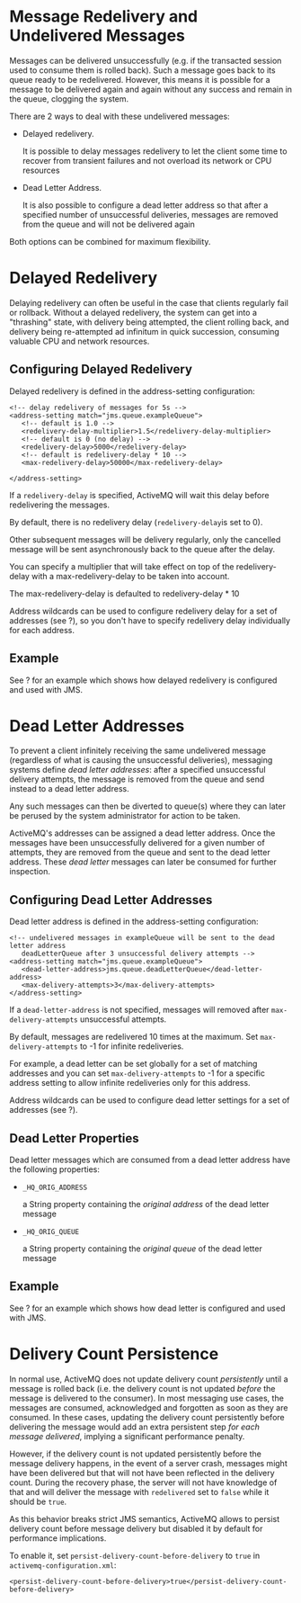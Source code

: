 Message Redelivery and Undelivered Messages
===========================================

Messages can be delivered unsuccessfully (e.g. if the transacted session
used to consume them is rolled back). Such a message goes back to its
queue ready to be redelivered. However, this means it is possible for a
message to be delivered again and again without any success and remain
in the queue, clogging the system.

There are 2 ways to deal with these undelivered messages:

-   Delayed redelivery.

    It is possible to delay messages redelivery to let the client some
    time to recover from transient failures and not overload its network
    or CPU resources

-   Dead Letter Address.

    It is also possible to configure a dead letter address so that after
    a specified number of unsuccessful deliveries, messages are removed
    from the queue and will not be delivered again

Both options can be combined for maximum flexibility.

Delayed Redelivery
==================

Delaying redelivery can often be useful in the case that clients
regularly fail or rollback. Without a delayed redelivery, the system can
get into a "thrashing" state, with delivery being attempted, the client
rolling back, and delivery being re-attempted ad infinitum in quick
succession, consuming valuable CPU and network resources.

Configuring Delayed Redelivery
------------------------------

Delayed redelivery is defined in the address-setting configuration:

    <!-- delay redelivery of messages for 5s -->
    <address-setting match="jms.queue.exampleQueue">
       <!-- default is 1.0 --> 
       <redelivery-delay-multiplier>1.5</redelivery-delay-multiplier>
       <!-- default is 0 (no delay) --> 
       <redelivery-delay>5000</redelivery-delay>
       <!-- default is redelivery-delay * 10 -->
       <max-redelivery-delay>50000</max-redelivery-delay>
     
    </address-setting>

If a `redelivery-delay` is specified, ActiveMQ will wait this delay
before redelivering the messages.

By default, there is no redelivery delay (`redelivery-delay`is set to
0).

Other subsequent messages will be delivery regularly, only the cancelled
message will be sent asynchronously back to the queue after the delay.

You can specify a multiplier that will take effect on top of the
redelivery-delay with a max-redelivery-delay to be taken into account.

The max-redelivery-delay is defaulted to redelivery-delay \* 10

Address wildcards can be used to configure redelivery delay for a set of
addresses (see ?), so you don't have to specify redelivery delay
individually for each address.

Example
-------

See ? for an example which shows how delayed redelivery is configured
and used with JMS.

Dead Letter Addresses
=====================

To prevent a client infinitely receiving the same undelivered message
(regardless of what is causing the unsuccessful deliveries), messaging
systems define *dead letter addresses*: after a specified unsuccessful
delivery attempts, the message is removed from the queue and send
instead to a dead letter address.

Any such messages can then be diverted to queue(s) where they can later
be perused by the system administrator for action to be taken.

ActiveMQ's addresses can be assigned a dead letter address. Once the
messages have been unsuccessfully delivered for a given number of
attempts, they are removed from the queue and sent to the dead letter
address. These *dead letter* messages can later be consumed for further
inspection.

Configuring Dead Letter Addresses
---------------------------------

Dead letter address is defined in the address-setting configuration:

    <!-- undelivered messages in exampleQueue will be sent to the dead letter address
       deadLetterQueue after 3 unsuccessful delivery attempts -->
    <address-setting match="jms.queue.exampleQueue">
       <dead-letter-address>jms.queue.deadLetterQueue</dead-letter-address>
       <max-delivery-attempts>3</max-delivery-attempts>
    </address-setting>

If a `dead-letter-address` is not specified, messages will removed after
`max-delivery-attempts` unsuccessful attempts.

By default, messages are redelivered 10 times at the maximum. Set
`max-delivery-attempts` to -1 for infinite redeliveries.

For example, a dead letter can be set globally for a set of matching
addresses and you can set `max-delivery-attempts` to -1 for a specific
address setting to allow infinite redeliveries only for this address.

Address wildcards can be used to configure dead letter settings for a
set of addresses (see ?).

Dead Letter Properties
----------------------

Dead letter messages which are consumed from a dead letter address have
the following properties:

-   `_HQ_ORIG_ADDRESS`

    a String property containing the *original address* of the dead
    letter message

-   `_HQ_ORIG_QUEUE`

    a String property containing the *original queue* of the dead letter
    message

Example
-------

See ? for an example which shows how dead letter is configured and used
with JMS.

Delivery Count Persistence
==========================

In normal use, ActiveMQ does not update delivery count *persistently*
until a message is rolled back (i.e. the delivery count is not updated
*before* the message is delivered to the consumer). In most messaging
use cases, the messages are consumed, acknowledged and forgotten as soon
as they are consumed. In these cases, updating the delivery count
persistently before delivering the message would add an extra persistent
step *for each message delivered*, implying a significant performance
penalty.

However, if the delivery count is not updated persistently before the
message delivery happens, in the event of a server crash, messages might
have been delivered but that will not have been reflected in the
delivery count. During the recovery phase, the server will not have
knowledge of that and will deliver the message with `redelivered` set to
`false` while it should be `true`.

As this behavior breaks strict JMS semantics, ActiveMQ allows to persist
delivery count before message delivery but disabled it by default for
performance implications.

To enable it, set `persist-delivery-count-before-delivery` to `true` in
`activemq-configuration.xml`:

    <persist-delivery-count-before-delivery>true</persist-delivery-count-before-delivery>
